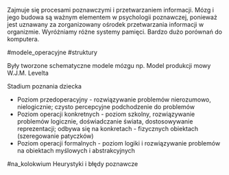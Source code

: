 Zajmuje się procesami poznawczymi i przetwarzaniem informacji. Mózg i jego budowa są ważnym elementem w psychologii poznawczej, ponieważ jest uznawany za zorganizowany ośrodek przetwarzania informacji w organizmie. 
Wyróżniamy różne systemy pamięci. Bardzo dużo porównań do komputera.

#modele_operacyjne #struktury 

Były tworzone schematyczne modele mózgu np. Model produkcji mowy W.J.M. Levelta

Stadium poznania dziecka
- Poziom przedoperacyjny - rozwiązywanie problemów nierozumowo, nielogicznie; czysto percepcyjne podchodzenie do problemów
- Poziom operacji konkretnych - poziom szkolny, rozwiązywanie problemów logicznie, doświadczanie świata, dostosowywanie reprezentacji; odbywa się na konkretach - fizycznych obiektach (szeregowanie patyczków)
- Poziom operacji formalnych - poziom logiki i rozwiązywanie problemów na obiektach myślowych i abstrakcyjnych

#na_kolokwium
Heurystyki i błędy poznawcze

